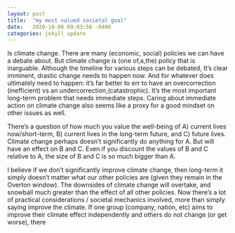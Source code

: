 ```yaml
---
layout: post
title:  "my most valued societal goal"
date:   2020-10-08 09:03:56 -0400
categories: jekyll update
---
```

Is climate change. There are many (economic, social) policies we can have a debate about. But climate change is (one of,a,the) policy that is inarguable. Although the timeline for various steps can be debated, It’s clear imminent, drastic change needs to happen now. And for whatever does ultimately need to happen: it’s far better to err to have an overcorrection (inefficient) vs an undercorrection,(catastrophic). It’s the most important long-term problem that needs immediate steps.  Caring about immediate action on climate change also seems like a proxy for a good mindset on other issues as well.

There’s a question of how much you value the well-being of A) current lives now/short-term, B) current lives in the long-term future, and C) future lives.  Climate change perhaps doesn’t significantly do anything for A. But will have an effect on B and C. Even if you discount the values of B and C relative to A, the size of B and C is so much bigger than A. 

I believe if we don’t significantly improve climate change, then long-term it simply doesn’t matter what our other policies are (given they remain in the Overton window).  The downsides of climate change will overtake, and snowball much greater than the effect of all other policies.
Now there’s a lot of practical considerations / societal mechanics involved, more than simply saying improve the climate. If one group (company, nation, etc) aims to improve their climate effect independently and others do not change (or get worse), there 



[jekyll-docs]: https://jekyllrb.com/docs/home
[jekyll-gh]:   https://github.com/jekyll/jekyll
[jekyll-talk]: https://talk.jekyllrb.com/
